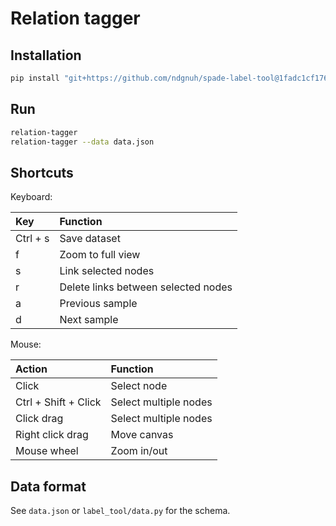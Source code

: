# Relation tagger

## Installation

```bash
pip install "git+https://github.com/ndgnuh/spade-label-tool@1fadc1cf1764e84b5645347a4250483cee2a63d1"
```

## Run

```bash
relation-tagger
relation-tagger --data data.json
```

## Shortcuts

Keyboard:

Key                  | Function
:---                 | :---
Ctrl + s             | Save dataset
f                    | Zoom to full view
s                    | Link selected nodes
r                    | Delete links between selected nodes
a                    | Previous sample
d                    | Next sample

Mouse:

Action               | Function
:---                 | :---
Click                | Select node
Ctrl + Shift + Click | Select multiple nodes
Click drag           | Select multiple nodes
Right click drag     | Move canvas
Mouse wheel          | Zoom in/out

## Data format

See `data.json` or `label_tool/data.py` for the schema.
